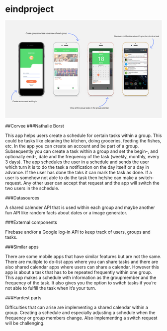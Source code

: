 # eindproject

![Alt text](https://raw.githubusercontent.com/nathaliejborst/eindproject/master/doc/proposaleindproject.png)

##Corvee
###Nathalie Borst

This app helps users create a schedule for certain tasks within a group. This could be tasks like cleaning the kitchen, doing groceries, feeding the fishes, etc. In the app you can create an account and be part of a group. Subsequently you can create a task within a group and set the begin-, and optionally end-, date and the frequency of the task (weekly, monthly, every 3 days). The app schedules the user in a schedule and sends the user which turn it is to do the task a notification on the day itself or a day in advance. If the user has done the taks it can mark the task as done. If a user is somehow not able to do the task then he/she can make a switch-request. Any other user can accept that request and the app will switch the two users in the schedule. 

###Datasources

A shared calender API that is used within each group and maybe another fun API like random facts about dates or a image generator. 


###External components
  
Firebase and/or a Google log-in API to keep track of users, groups and tasks.


###Similar apps

There are some mobile apps that have similar features but are not the same. There are multiple to do-list apps where you can share tasks and there are also shared calendar apps where users can share a calendar. However this app is about a task that has to be repeated frequently within one group. This app makes a schedule with information as the groupmember and the frequency of the task. It also gives you the option to switch tasks if you’re not able to fulfill the task when it’s your turn.


###Hardest parts

Difficulties that can arise are implementing a shared calendar within a group. Creating a schedule and especially adjusting a schedule when the frequency or group members change. Also implementing a switch request will be challenging. 

